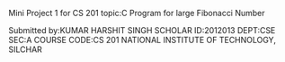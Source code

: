 Mini Project 1 for CS 201 topic:C Program for large Fibonacci Number

Submitted by:KUMAR HARSHIT SINGH
SCHOLAR ID:2012013
DEPT:CSE
SEC:A
COURSE CODE:CS 201
NATIONAL INSTITUTE OF TECHNOLOGY, SILCHAR
